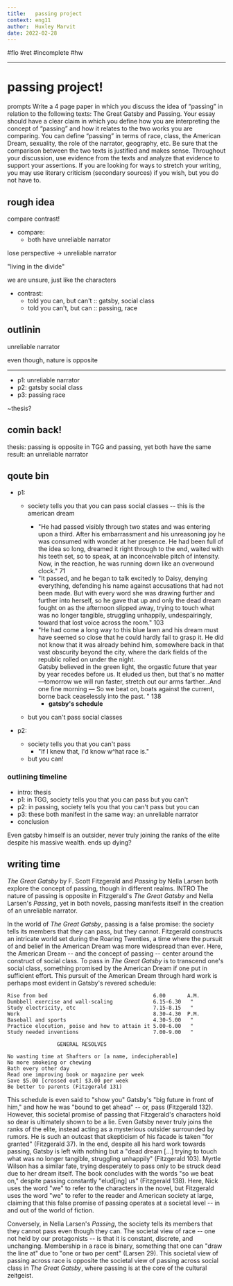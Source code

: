 ```yaml
---
title:   passing project
context: eng11
author:  Huxley Marvit
date: 2022-02-28
---
```


#flo #ret #incomplete #hw 

***

# passing project!
prompts 
Write a 4 page paper in which you discuss the idea of “passing” in relation to the following texts: The Great Gatsby and Passing. Your essay should have a clear claim in which you define how you are interpreting the concept of “passing” and how it relates to the two works you are comparing. You can define “passing” in terms of race, class, the American Dream, sexuality, the role of the narrator, geography, etc. Be sure that the comparison between the two texts is justified and makes sense. Throughout your discussion, use evidence from the texts and analyze that evidence to support your assertions. If you are looking for ways to stretch your writing, you may use literary criticism (secondary sources) if you wish, but you do not have to. 






## rough idea

compare contrast!

- compare: 
	- both have unreliable narrator

lose perspective -> unreliable narrator

"living in the divide"

we are unsure, just like the characters
- contrast: 
	- told you can, but can't :: gatsby, social class
	- told you can't, but can :: passing, race

## outlinin

unreliable narrator

even though, nature is opposite

***

- p1: unreliable narrator
- p2: gatsby social class
- p3: passing race

~thesis?

## comin back!

thesis: passing is opposite in TGG and passing, yet both have the same result: an unreliable narrator


## qoute bin
- p1: 
	- society tells you that you can pass social classes -- this is the american dream  
		- "He had passed visibly through two states and was entering upon a third. After his embarrassment and his unreasoning joy he was consumed with wonder at her presence. He had been full of the idea so long, dreamed it right through to the end, waited with his teeth set, so to speak, at an inconceivable pitch of intensity. Now, in the reaction, he was running down like an overwound clock." 71
		- "It passed, and he began to talk excitedly to Daisy, denying everything, defending his name against accusations that had not been made. But with every word she was drawing further and further into herself, so he gave that up and only the dead dream fought on as the afternoon slipped away, trying to touch what was no longer tangible, struggling unhappily, undespairingly, toward that lost voice across the room." 103
		- "He had come a long way to this blue lawn and his dream must have seemed so close that he could hardly fail to grasp it. He did not know that it was already behind him, somewhere back in that vast obscurity beyond the city, where the dark fields of the republic rolled on under the night.  
		   Gatsby believed in the green light, the orgastic future that year by year recedes before us. It eluded us then, but that's no matter—tomorrow we will run faster, stretch out our arms farther...And one fine morning — 
		   So we beat on, boats against the current, borne back ceaselessly into the past. " 138
		   - **gatsby's schedule**
		
	- but you can't pass social classes

- p2:
	- society tells you that you can't pass
		- "If I knew that, I'd know w^hat race is." 
	- but you can! 



### outlining timeline
- intro: thesis
- p1: in TGG, society tells you that you can pass but you can't 
- p2: in passing, society tells you that you can't pass but you can
- p3: these both manifest in the same way: an unreliable narrator
- conclusion


Even gatsby himself is an outsider, never truly joining the ranks of the elite despite his massive wealth.
ends up dying?


## writing time

*The Great Gatsby* by F. Scott Fitzgerald and *Passing* by Nella Larsen both explore the concept of passing, though in different realms.
INTRO 
The nature of passing is opposite in Fitzgerald's *The Great Gatsby* and Nella Larsen's *Passing*, yet in both novels, passing manifests itself in the creation of an unreliable narrator.


In the world of *The Great Gatsby*, passing is a false promise: the society tells its members that they can pass, but they cannot. Fitzgerald constructs an intricate world set during the Roaring Twenties, a time where the pursuit of and belief in the American Dream was more widespread than ever. Here, the American Dream -- and the concept of passing -- center around the construct of social class. To pass in *The Great Gatsby* is to transcend one's social class, something promised by the American Dream if one put in sufficient effort.
This pursuit of the American Dream through hard work is perhaps most evident in Gatsby's revered schedule: 
```
Rise from bed                                  6.00       A.M.
Dumbbell exercise and wall-scaling             6.15-6.30   "
Study electricity, etc                         7.15-8.15   "
Work                                           8.30-4.30  P.M.
Baseball and sports                            4.30-5.00   "
Practice elocution, poise and how to attain it 5.00-6.00   "
Study needed inventions                        7.00-9.00   "

                GENERAL RESOLVES

No wasting time at Shafters or [a name, indecipherable]
No more smokeing or chewing
Bath every other day
Read one improving book or magazine per week
Save $5.00 [crossed out] $3.00 per week
Be better to parents (Fitzgerald 131)
```
This schedule is even said to "show you" Gatsby's "big future in front of him," and how he was "bound to get ahead" -- or, pass (Fitzgerald 132). However, this societal promise of passing that Fitzgerald's characters hold so dear is ultimately shown to be a lie. Even Gatsby never truly joins the ranks of the elite, instead acting as a mysterious outsider surrounded by rumors. He is such an outcast that skepticism of his facade is taken "for granted" (Fitzgerald 37). In the end, despite all his hard work towards passing, Gatsby is left with nothing but a "dead dream [...] trying to touch what was no longer tangible, struggling unhappily" (Fitzgerald 103). Myrtle Wilson has a similar fate, trying desperately to pass only to be struck dead due to her dream itself. The book concludes with the words "so we beat on," despite passing constantly "elud[ing] us" (Fitzgerald 138). Here, Nick uses the word "we" to refer to the characters in the novel, but Fitzgerald uses the word "we" to refer to the reader and American society at large, claiming that this false promise of passing operates at a societal level -- in and out of the world of fiction.

Conversely, in Nella Larsen's *Passing*, the society tells its members that they cannot pass even though they can. The societal view of race -- one not held by our protagonists -- is that it is constant, discrete, and unchanging. Membership in a race is binary, something that one can "draw the line at" due to "one or two per cent" (Larsen 29). This societal view of passing across race is opposite the societal view of passing across social class in *The Great Gatsby*, where passing is at the core of the cultural zeitgeist.






















